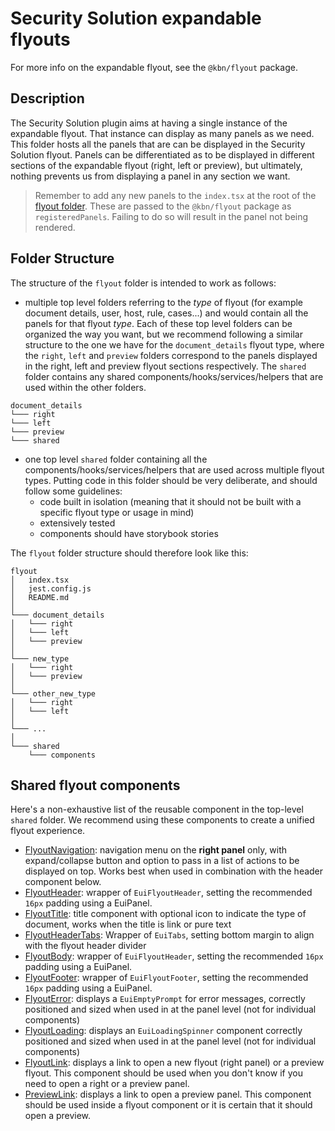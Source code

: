# Security Solution expandable flyouts

For more info on the expandable flyout, see the `@kbn/flyout` package.

## Description

The Security Solution plugin aims at having a single instance of the expandable flyout. That instance can display as
many panels as we need. This folder hosts all the panels that are can be displayed in the Security Solution flyout.
Panels can be differentiated as to be displayed in different sections of the expandable flyout (right, left or preview),
but ultimately, nothing prevents us from displaying a panel in any section we want.

> Remember to add any new panels to the `index.tsx` at the root of
> the [flyout folder](https://github.com/elastic/kibana/tree/main/x-pack/solutions/security/plugins/security_solution/public/flyout).
> These are passed to the `@kbn/flyout` package as `registeredPanels`. Failing to do so will result in the panel not being
> rendered.

## Folder Structure

The structure of the `flyout` folder is intended to work as follows:

- multiple top level folders referring to the _type_ of flyout (for example document details, user, host, rule,
  cases...) and would contain all the panels for that flyout _type_. Each of these top level folders can be organized
  the way you want, but we recommend following a similar structure to the one we have for the `document_details` flyout
  type, where the `right`, `left` and `preview` folders correspond to the panels displayed in the right, left and
  preview flyout sections respectively. The `shared` folder contains any shared components/hooks/services/helpers that
  are used within the other folders.

```
document_details
└─── right
└─── left
└─── preview
└─── shared
```

- one top level `shared` folder containing all the components/hooks/services/helpers that are used across multiple
  flyout types. Putting code in this folder should be very deliberate, and should follow some guidelines:
    - code built in isolation (meaning that it should not be built with a specific flyout type or usage in mind)
    - extensively tested
    - components should have storybook stories

The `flyout` folder structure should therefore look like this:

```
flyout
│   index.tsx
│   jest.config.js
│   README.md    
│
└─── document_details
│   └─── right
│   └─── left
│   └─── preview
│
└─── new_type
│   └─── right
│   └─── preview
│
└─── other_new_type
│   └─── right
│   └─── left
│
└─── ...
│
└─── shared
    └─── components
```

## Shared flyout components

Here's a non-exhaustive list of the reusable component in the top-level `shared` folder. We recommend using these
components to create a unified flyout experience.

- [FlyoutNavigation](https://github.com/elastic/kibana/tree/main/x-pack/solutions/security/plugins/security_solution/public/flyout/shared/components/flyout_navigation.tsx):
  navigation menu on the **right panel** only, with expand/collapse button and option to pass in a list of actions to be
  displayed on top. Works best when used in combination with the header component below.
- [FlyoutHeader](https://github.com/elastic/kibana/tree/main/x-pack/solutions/security/plugins/security_solution/public/flyout/shared/components/flyout_header.tsx):
  wrapper of `EuiFlyoutHeader`, setting the recommended `16px` padding using a EuiPanel.
- [FlyoutTitle](https://github.com/elastic/kibana/tree/main/x-pack/solutions/security/plugins/security_solution/public/flyout/shared/components/flyout_title.tsx):
  title component with optional icon to indicate the type of document, works when the title is link or pure text
- [FlyoutHeaderTabs](https://github.com/elastic/kibana/tree/main/x-pack/solutions/security/plugins/security_solution/public/flyout/shared/components/flyout_header_tabs.tsx):
  Wrapper of `EuiTabs`, setting bottom margin to align with the flyout header divider
- [FlyoutBody](https://github.com/elastic/kibana/tree/main/x-pack/solutions/security/plugins/security_solution/public/flyout/shared/components/flyout_body.tsx):
  wrapper of `EuiFlyoutHeader`, setting the recommended `16px` padding using a EuiPanel.
- [FlyoutFooter](https://github.com/elastic/kibana/tree/main/x-pack/solutions/security/plugins/security_solution/public/flyout/shared/components/flyout_footer.tsx):
  wrapper of `EuiFlyoutFooter`, setting the recommended `16px` padding using a EuiPanel.
- [FlyoutError](https://github.com/elastic/kibana/tree/main/x-pack/solutions/security/plugins/security_solution/public/flyout/shared/components/flyout_error.tsx):
  displays a `EuiEmptyPrompt` for error messages, correctly positioned and sized when used in at the panel level (not
  for individual components)
- [FlyoutLoading](https://github.com/elastic/kibana/tree/main/x-pack/solutions/security/plugins/security_solution/public/flyout/shared/components/flyout_loading.tsx):
  displays an `EuiLoadingSpinner` component correctly positioned and sized when used in at the panel level (not for
  individual components)
- [FlyoutLink](https://github.com/elastic/kibana/tree/main/x-pack/solutions/security/plugins/security_solution/public/flyout/shared/components/flyout_link.tsx):
  displays a link to open a new flyout (right panel) or a preview flyout. This component should be used when you don't
  know if you need to open a right or a preview panel.
- [PreviewLink](https://github.com/elastic/kibana/tree/main/x-pack/solutions/security/plugins/security_solution/public/flyout/shared/components/preview_link.tsx):
  displays a link to open a preview panel. This component should be used inside a flyout component or it is certain that
  it should open a preview.